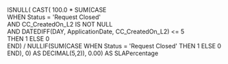 ISNULL(
        CAST(
            100.0 * SUM(CASE  
                          WHEN Status = 'Request Closed'  
                               AND CC_CreatedOn_L2 IS NOT NULL  
                               AND DATEDIFF(DAY, ApplicationDate, CC_CreatedOn_L2) <= 5  
                          THEN 1 ELSE 0  
                       END)
            / NULLIF(SUM(CASE WHEN Status = 'Request Closed' THEN 1 ELSE 0 END), 0)
        AS DECIMAL(5,2)),
    0.00) AS SLAPercentage
